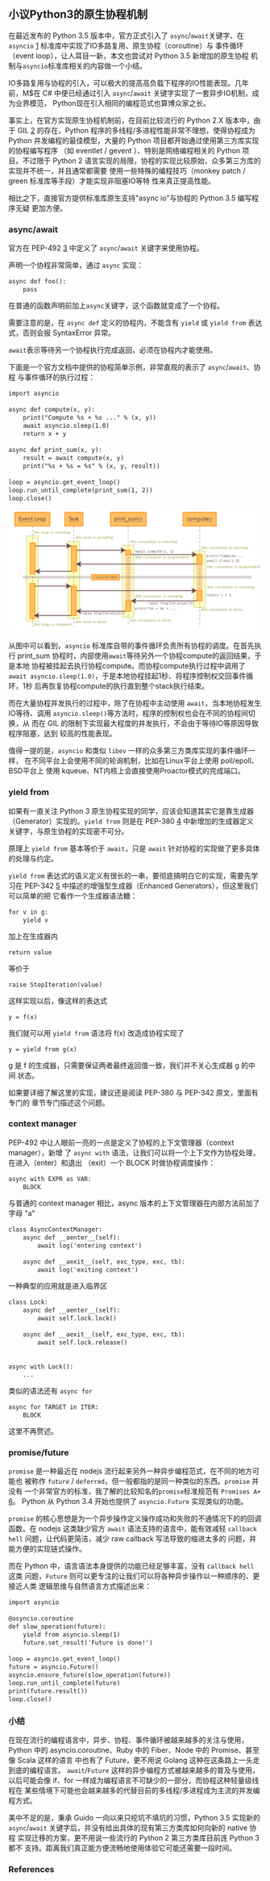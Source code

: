 ## 小议Python3的原生协程机制

在最近发布的 Python 3.5 版本中，官方正式引入了 `async`/`await`关键字、在
`asyncio` [1] 标准库中实现了IO多路复用、原生协程（coroutine）与
事件循环（event loop），让人耳目一新，本文也尝试对 Python 3.5 新增加的原生协程
机制与`asyncio`标准库相关的内容做一个小结。

IO多路复用与协程的引入，可以极大的提高高负载下程序的IO性能表现。几年前，M$在
C# 中便已经通过引入 `async`/`await` 关键字实现了一套异步IO机制，成为业界模范，
Python现在引入相同的编程范式也算博众家之长。

事实上，在官方实现原生协程机制前，在目前比较流行的 Python 2.X 版本中，由于
GIL [2] 的存在，Python 程序的多线程/多进程性能非常不理想，使得协程成为 Python
并发编程的最佳模型，大量的 Python 项目都开始通过使用第三方库实现的协程编写程序
（如 eventlet / gevent ）、特别是网络编程相关的 Python 项目。不过限于 Python 2
语言实现的局限，协程的实现比较原始，众多第三方库的实现并不统一，并且通常都需要
使用一些特殊的编程技巧（monkey patch / green 标准库等手段）才能实现非阻塞IO等特
性来真正提高性能。

相比之下，直接官方提供标准库原生支持"async io"与协程的 Python 3.5 编写程序无疑
更加方便。


### async/await

官方在 PEP-492 [3] 中定义了 `async`/`await` 关键字来使用协程。

声明一个协程非常简单，通过 `async` 实现：

    async def foo():
        pass

在普通的函数声明前加上`async`关键字，这个函数就变成了一个协程。

需要注意的是，在 `async def` 定义的协程内，不能含有 `yield` 或 `yield from`
表达式，否则会报 SyntaxError 异常。

`await`表示等待另一个协程执行完成返回，必须在协程内才能使用。

下面是一个官方文档中提供的协程简单示例，非常直观的表示了 `async`/`await`、协程
与事件循环的执行过程：

    import asyncio

    async def compute(x, y):
        print("Compute %s + %s ..." % (x, y))
        await asyncio.sleep(1.0)
        return x + y

    async def print_sum(x, y):
        result = await compute(x, y)
        print("%s + %s = %s" % (x, y, result))

    loop = asyncio.get_event_loop()
    loop.run_until_complete(print_sum(1, 2))
    loop.close()

![mitmproxy](../asset/py3_coro_1.png)

从图中可以看到，`asyncio` 标准库自带的事件循环负责所有协程的调度。在首先执行
print_sum 协程时，内部使用`await`等待另外一个协程compute的返回结果，于是本地
协程被挂起去执行协程compute。而协程compute执行过程中调用了
`await asyncio.sleep(1.0)`，于是本地协程挂起1秒、将程序控制权交回事件循环，1秒
后再恢复协程compute的执行直到整个stack执行结束。

而在大量协程并发执行的过程中，除了在协程中主动使用 `await`，当本地协程发生
IO等待、调用 `asyncio.sleep()`等方法时，程序的控制权也会在不同的协程间切换，从
而在 GIL 的限制下实现最大程度的并发执行，不会由于等待IO等原因导致程序阻塞，达到
较高的性能表现。

值得一提的是，`asyncio` 和类似 `libev` 一样的众多第三方类库实现的事件循环一样，
在不同平台上会使用不同的轮询机制，比如在Linux平台上使用 poll/epoll、BSD平台上
使用 kqueue、NT内核上会直接使用Proactor模式的完成端口。


### yield from

如果有一直关注 Python 3 原生协程实现的同学，应该会知道其实它是靠生成器
（Generator）实现的。`yield from` 则是在 PEP-380 [4] 中新增加的生成器定义
关键字，与原生协程的实现密不可分。

原理上 `yield from` 基本等价于 `await`，只是 `await` 针对协程的实现做了更多具体
的处理与约定。

`yield from` 表达式的语义定义有很长的一串，要彻底搞明白它的实现，需要先学习在
PEP-342 [5] 中描述的增强型生成器（Enhanced Generators），但这里我们可以简单的把
它看作一个生成器语法糖：

    for v in g:
        yield v

加上在生成器内

    return value

等价于

    raise StopIteration(value)

这样实现以后，像这样的表达式

    y = f(x)

我们就可以用 `yield from` 语法将 f(x) 改造成协程实现了

    y = yield from g(x)

g 是 f 的生成器，只需要保证两者最终返回值一致，我们并不关心生成器 g 的中间
状态。

如果要详细了解这里的实现，建议还是阅读 PEP-380 与 PEP-342 原文，里面有专门的
章节专门描述这个问题。


### context manager

PEP-492 中让人眼前一亮的一点是定义了协程的上下文管理器（context manager），新增
了 `async with` 语法，让我们可以将一个上下文作为协程处理，在进入（enter）和退出
（exit）一个 BLOCK 时做协程调度操作：

    async with EXPR as VAR:
        BLOCK

与普通的 context manager 相比，async 版本的上下文管理器在内部方法前加了字母 "a"

    class AsyncContextManager:
        async def __aenter__(self):
            await log('entering context')

        async def __aexit__(self, exc_type, exc, tb):
            await log('exiting context')

一种典型的应用就是进入临界区

    class Lock:
        async def __aenter__(self):
            await self.lock.lock()

        async def __aexit__(self, exc_type, exc, tb):
            await self.lock.release()


    async with Lock():
        ...

类似的语法还有 `async for`

    async for TARGET in ITER:
        BLOCK

这里不再赘述。


### promise/future

`promise` 是一种最近在 nodejs 流行起来另外一种异步编程范式，在不同的地方可能也
被称作 `future` / `deferred`，但一般都指的是同一种类似的东西。`promise` 并没有
一个非常官方的标准，我了解的比较知名的`promise`标准规范有 `Promises A+` [6]。
Python 从 Python 3.4 开始也提供了 `asyncio.Future` 实现类似的功能。

`promise` 的核心思想是为一个异步操作定义操作成功和失败的不通情况下的的回调
函数。在 nodejs 这类缺少官方 `await` 语法支持的语言中，能有效减轻
`callback hell` 问题，让代码更简洁，减少 raw callback 写法导致的缩进太多的
问题，并能方便的实现链式操作。

而在 Python 中，语言语法本身提供的功能已经足够丰富，没有 `callback hell` 这类
问题，`Future` 则可以更专注的让我们可以将各种异步操作以一种顺序的、更接近人类
逻辑思维与自然语言方式描述出来：

    import asyncio

    @asyncio.coroutine
    def slow_operation(future):
        yield from asyncio.sleep(1)
        future.set_result('Future is done!')

    loop = asyncio.get_event_loop()
    future = asyncio.Future()
    asyncio.ensure_future(slow_operation(future))
    loop.run_until_complete(future)
    print(future.result())
    loop.close()


### 小结

在现在流行的编程语言中，异步、协程、事件循环被越来越多的关注与使用，Python 中的
asyncio.coroutine、Ruby 中的 Fiber、Node 中的 Promise、甚至像 Scala 这样的语言
中也有了 Future，更不用说 Golang 这种在这条路上一头走到底的编程语言。
`await`/`Future` 这样的异步编程方式被越来越多的普及与使用，
以后可能会像 if、for 一样成为编程语言不可缺少的一部分，而协程这种轻量级线程在
某些情境下可能也会越来越多的代替目前的多线程/多进程成为主流的并发编程方式。

美中不足的是，秉承 Guido 一向以来只挖坑不填坑的习惯，Python 3.5 实现新的
`async`/`await` 关键字后，并没有给出具体的现有第三方类库如何向新的 native 协程
实现迁移的方案，更不用说一些流行的 Python 2 第三方类库目前连 Python 3 都不
支持。距离我们真正能方便流畅地使用体验它可能还需要一段时间。


### References

[1]: https://docs.python.org/3/library/asyncio.html
[2]: https://wiki.python.org/moin/GlobalInterpreterLock
[3]: https://www.python.org/dev/peps/pep-0492
[4]: https://www.python.org/dev/peps/pep-0380
[5]: https://www.python.org/dev/peps/pep-0342
[6]: https://github.com/promises-aplus/promises-spec
[7]: https://lwn.net/Articles/643786
